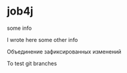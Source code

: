# job4j

some info

I wrote here some other info

Объединение зафиксированных изменений

To test git branches